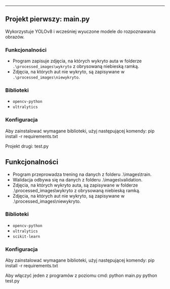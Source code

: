 ---

## Projekt pierwszy: main.py
Wykorzystuje YOLOv8 i wcześniej wyuczone modele do rozpoznawania obrazów.

### Funkcjonalności
- Program zapisuje zdjęcia, na których wykryto auta w folderze `.\processed_images\wykryto` z obrysowaną niebieską ramką.
- Zdjęcia, na których aut nie wykryto, są zapisywane w `.\processed_images\niewykryto`.

### Biblioteki
- `opencv-python`
- `ultralytics`

### Konfiguracja
Aby zainstalować wymagane biblioteki, użyj następującej komendy:
pip install -r requirements.txt

Projekt drugi: test.py

## Funkcjonalności
- Program przeprowadza trening na danych z folderu .\images\train.
- Walidacja odbywa się na danych z folderu .\images\validation.
- Zdjęcia, na których wykryto auta, są zapisywane w folderze .\processed_images\wykryto z obrysowaną niebieską ramką.
- Zdjęcia, na których aut nie wykryto, są zapisywane w .\processed_images\niewykryto.


### Biblioteki
- `opencv-python`
- `ultralytics`
- `scikit-learn`

### Konfiguracja
Aby zainstalować wymagane biblioteki, użyj następującej komendy:
pip install -r requirements.txt

Aby włączyć jeden z programów z poziomu cmd:
python main.py
python test.py
